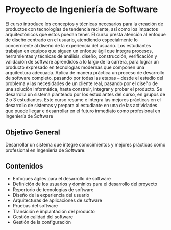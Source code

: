 # Proyecto de Ingeniería de Software

El curso introduce los conceptos y técnicas necesarios para la creación de
productos con tecnologías de tendencia reciente, así como los impactos
arquitectónicos que estos puedan tener. El curso presta atención al enfoque
de diseño centrado en el usuario, atendiendo especialmente lo concerniente
al diseño de la experiencia del usuario. Los estudiantes trabajan en equipos
que siguen un enfoque ágil que integra procesos, herramientas y técnicas de
análisis, diseño, construcción, verificación y validación de software
aprendidos a lo largo de la carrera, para lograr un producto expresado en
tecnologías modernas que componen una arquitectura adecuada.
Aplica de manera práctica un proceso de desarrollo de software completo,
pasando por todas las etapas – desde el estudio del problema y las
necesidades de un cliente real, pasando por el diseño de una solución
informática, hasta construir, integrar y probar el producto. Se desarrolla un
sistema planteado por los estudiantes del curso, en grupos de 2 o 3
estudiantes.
Este curso resume e integra las mejores prácticas en el desarrollo de
sistemas y prepara al estudiante en una de las actividades que puede llegar
e desarrollar en el futuro inmediato como profesional en Ingeniería de
Software

## Objetivo General
Desarrollar un sistema que integre conocimientos y mejores prácticas como
profesional en Ingeniería de Software.

## Contenidos

- Enfoques ágiles para el desarrollo de software
- Definición de los usuarios y dominios para el desarrollo del proyecto
- Repertorio de tecnologías de software
- Diseño de la experiencia del usuario
- Arquitecturas de aplicaciones de software
- Pruebas del software
- Transición e implantación del producto
- Gestión calidad del software
- Gestión de la configuración